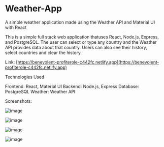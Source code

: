 # Weather-App
A simple weather application made using the Weather API and Material UI with React

This is a simple full stack web application thatuses React, Node.js, Express, and PostgreSQL. The user can select or type any country and the Weather API provides data about that country. Users can also see their history, select countries and clear the history.

Link: [https://benevolent-profiterole-c442fc.netlify.app](https://benevolent-profiterole-c442fc.netlify.app)

Technologies Used

Frontend: React, Material UI Backend: Node.js, Express Database: PostgreSQL Weather: Weather API

Screenshots:

![image](https://github.com/Kostaga/Weather-App/assets/59094550/8c7e31d2-cf4c-4b5d-863e-3736fea1fec8)

![image](https://github.com/Kostaga/Weather-App/assets/59094550/7135487b-b6d6-4c17-9911-b51cbfa0c7dd)

![image](https://github.com/Kostaga/Weather-App/assets/59094550/55be05b8-76e3-46ae-bb0e-77060e8eabe1)

![image](https://github.com/Kostaga/Weather-App/assets/59094550/4a454ebf-2f1c-4ce4-8674-304b7e5be937)
